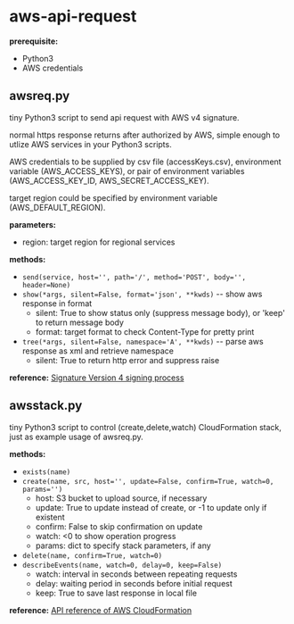 # aws-api-request

**prerequisite:**
- Python3
- AWS credentials

## awsreq.py
tiny Python3 script to send api request with AWS v4 signature.

normal https response returns after authorized by AWS,
simple enough to utlize AWS services in your Python3 scripts.

AWS credentials to be supplied by csv file (accessKeys.csv), environment variable (AWS_ACCESS_KEYS),
or pair of environment variables (AWS_ACCESS_KEY_ID, AWS_SECRET_ACCESS_KEY).

target region could be specified by environment variable (AWS_DEFAULT_REGION).

**parameters:**
- region: target region for regional services

**methods:**
- `send(service, host='', path='/', method='POST', body='', header=None)`
- `show(*args, silent=False, format='json', **kwds)`
  -- show aws response in format
  * silent: True to show status only (suppress message body), or 'keep' to return message body
  * format: target format to check Content-Type for pretty print
- `tree(*args, silent=False, namespace='A', **kwds)`
  -- parse aws response as xml and retrieve namespace
  * silent: True to return http error and suppress raise

**reference:**
  [Signature Version 4 signing process](https://docs.aws.amazon.com/general/latest/gr/signature-version-4.html)

## awsstack.py
tiny Python3 script to control (create,delete,watch) CloudFormation stack,
just as example usage of awsreq.py.

**methods:**
- `exists(name)`
- `create(name, src, host='', update=False, confirm=True, watch=0, params='')`
  * host: S3 bucket to upload source, if necessary
  * update: True to update instead of create, or -1 to update only if existent
  * confirm: False to skip confirmation on update
  * watch: <0 to show operation progress
  * params: dict to specify stack parameters, if any
- `delete(name, confirm=True, watch=0)`
- `describeEvents(name, watch=0, delay=0, keep=False)`
  * watch: interval in seconds between repeating requests
  * delay: waiting period in seconds before initial request
  * keep: True to save last response in local file

**reference:**
  [API reference of AWS CloudFormation](https://docs.aws.amazon.com/AWSCloudFormation/latest/APIReference/Welcome.html)
